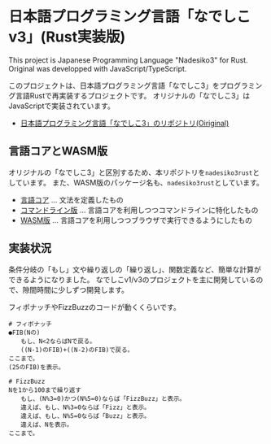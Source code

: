 # 日本語プログラミング言語「なでしこv3」(Rust実装版)

This project is Japanese Programming Language "Nadesiko3" for Rust.
Original was developped with JavaScript/TypeScript.

このプロジェクトは、日本語プログラミング言語「なでしこ3」をプログラミング言語Rustで再実装するプロジェクトです。
オリジナルの「なでしこ3」はJavaScriptで実装されています。

- [日本語プログラミング言語「なでしこ3」のリポジトリ(Oiriginal)](https://github.com/kujirahand/nadesiko3)


## 言語コアとWASM版

オリジナルの「なでしこ3」と区別するため、本リポジトリを`nadesiko3rust`としています。
また、WASM版のパッケージ名も、`nadesiko3rust`としています。

- [言語コア](core/README.md) ... 文法を定義したもの
- [コマンドライン版](cli/README.md) ... 言語コアを利用しつつコマンドラインに特化したもの
- [WASM版](wasm/README.md) ... 言語コアを利用しつつブラウザで実行できるようにしたもの


## 実装状況

条件分岐の「もし」文や繰り返しの「繰り返し」、関数定義など、簡単な計算ができるようになりました。
なでしこv1/v3のプロジェクトを主に開発しているので、隙間時間に少しずつ開発します。

フィボナッチやFizzBuzzのコードが動くくらいです。

```
# フィボナッチ
●FIB(Nの)
　　もし、N<2ならばNで戻る。
　　((N-1)のFIB)+((N-2)のFIB)で戻る。
ここまで。
(25のFIB)を表示。
```

```
# FizzBuzz
Nを1から100まで繰り返す
　　もし、(N%3=0)かつ(N%5=0)ならば「FizzBuzz」と表示。
　　違えば、もし、N%3=0ならば「Fizz」と表示。
　　違えば、もし、N%5=0ならば「Buzz」と表示。
　　違えば、Nを表示。
ここまで。
```
